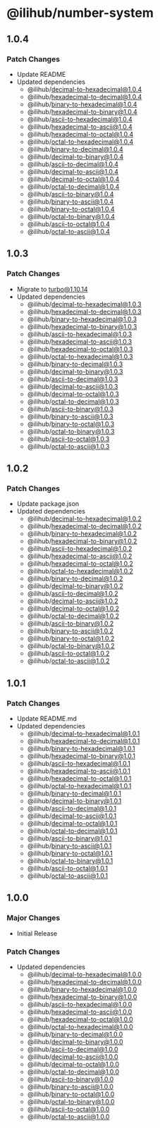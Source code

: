 # @ilihub/number-system

## 1.0.4

### Patch Changes

- Update README
- Updated dependencies
  - @ilihub/decimal-to-hexadecimal@1.0.4
  - @ilihub/hexadecimal-to-decimal@1.0.4
  - @ilihub/binary-to-hexadecimal@1.0.4
  - @ilihub/hexadecimal-to-binary@1.0.4
  - @ilihub/ascii-to-hexadecimal@1.0.4
  - @ilihub/hexadecimal-to-ascii@1.0.4
  - @ilihub/hexadecimal-to-octal@1.0.4
  - @ilihub/octal-to-hexadecimal@1.0.4
  - @ilihub/binary-to-decimal@1.0.4
  - @ilihub/decimal-to-binary@1.0.4
  - @ilihub/ascii-to-decimal@1.0.4
  - @ilihub/decimal-to-ascii@1.0.4
  - @ilihub/decimal-to-octal@1.0.4
  - @ilihub/octal-to-decimal@1.0.4
  - @ilihub/ascii-to-binary@1.0.4
  - @ilihub/binary-to-ascii@1.0.4
  - @ilihub/binary-to-octal@1.0.4
  - @ilihub/octal-to-binary@1.0.4
  - @ilihub/ascii-to-octal@1.0.4
  - @ilihub/octal-to-ascii@1.0.4

## 1.0.3

### Patch Changes

- Migrate to turbo@1.10.14
- Updated dependencies
  - @ilihub/decimal-to-hexadecimal@1.0.3
  - @ilihub/hexadecimal-to-decimal@1.0.3
  - @ilihub/binary-to-hexadecimal@1.0.3
  - @ilihub/hexadecimal-to-binary@1.0.3
  - @ilihub/ascii-to-hexadecimal@1.0.3
  - @ilihub/hexadecimal-to-ascii@1.0.3
  - @ilihub/hexadecimal-to-octal@1.0.3
  - @ilihub/octal-to-hexadecimal@1.0.3
  - @ilihub/binary-to-decimal@1.0.3
  - @ilihub/decimal-to-binary@1.0.3
  - @ilihub/ascii-to-decimal@1.0.3
  - @ilihub/decimal-to-ascii@1.0.3
  - @ilihub/decimal-to-octal@1.0.3
  - @ilihub/octal-to-decimal@1.0.3
  - @ilihub/ascii-to-binary@1.0.3
  - @ilihub/binary-to-ascii@1.0.3
  - @ilihub/binary-to-octal@1.0.3
  - @ilihub/octal-to-binary@1.0.3
  - @ilihub/ascii-to-octal@1.0.3
  - @ilihub/octal-to-ascii@1.0.3

## 1.0.2

### Patch Changes

- Update package.json
- Updated dependencies
  - @ilihub/decimal-to-hexadecimal@1.0.2
  - @ilihub/hexadecimal-to-decimal@1.0.2
  - @ilihub/binary-to-hexadecimal@1.0.2
  - @ilihub/hexadecimal-to-binary@1.0.2
  - @ilihub/ascii-to-hexadecimal@1.0.2
  - @ilihub/hexadecimal-to-ascii@1.0.2
  - @ilihub/hexadecimal-to-octal@1.0.2
  - @ilihub/octal-to-hexadecimal@1.0.2
  - @ilihub/binary-to-decimal@1.0.2
  - @ilihub/decimal-to-binary@1.0.2
  - @ilihub/ascii-to-decimal@1.0.2
  - @ilihub/decimal-to-ascii@1.0.2
  - @ilihub/decimal-to-octal@1.0.2
  - @ilihub/octal-to-decimal@1.0.2
  - @ilihub/ascii-to-binary@1.0.2
  - @ilihub/binary-to-ascii@1.0.2
  - @ilihub/binary-to-octal@1.0.2
  - @ilihub/octal-to-binary@1.0.2
  - @ilihub/ascii-to-octal@1.0.2
  - @ilihub/octal-to-ascii@1.0.2

## 1.0.1

### Patch Changes

- Update README.md
- Updated dependencies
  - @ilihub/decimal-to-hexadecimal@1.0.1
  - @ilihub/hexadecimal-to-decimal@1.0.1
  - @ilihub/binary-to-hexadecimal@1.0.1
  - @ilihub/hexadecimal-to-binary@1.0.1
  - @ilihub/ascii-to-hexadecimal@1.0.1
  - @ilihub/hexadecimal-to-ascii@1.0.1
  - @ilihub/hexadecimal-to-octal@1.0.1
  - @ilihub/octal-to-hexadecimal@1.0.1
  - @ilihub/binary-to-decimal@1.0.1
  - @ilihub/decimal-to-binary@1.0.1
  - @ilihub/ascii-to-decimal@1.0.1
  - @ilihub/decimal-to-ascii@1.0.1
  - @ilihub/decimal-to-octal@1.0.1
  - @ilihub/octal-to-decimal@1.0.1
  - @ilihub/ascii-to-binary@1.0.1
  - @ilihub/binary-to-ascii@1.0.1
  - @ilihub/binary-to-octal@1.0.1
  - @ilihub/octal-to-binary@1.0.1
  - @ilihub/ascii-to-octal@1.0.1
  - @ilihub/octal-to-ascii@1.0.1

## 1.0.0

### Major Changes

- Initial Release

### Patch Changes

- Updated dependencies
  - @ilihub/decimal-to-hexadecimal@1.0.0
  - @ilihub/hexadecimal-to-decimal@1.0.0
  - @ilihub/binary-to-hexadecimal@1.0.0
  - @ilihub/hexadecimal-to-binary@1.0.0
  - @ilihub/ascii-to-hexadecimal@1.0.0
  - @ilihub/hexadecimal-to-ascii@1.0.0
  - @ilihub/hexadecimal-to-octal@1.0.0
  - @ilihub/octal-to-hexadecimal@1.0.0
  - @ilihub/binary-to-decimal@1.0.0
  - @ilihub/decimal-to-binary@1.0.0
  - @ilihub/ascii-to-decimal@1.0.0
  - @ilihub/decimal-to-ascii@1.0.0
  - @ilihub/decimal-to-octal@1.0.0
  - @ilihub/octal-to-decimal@1.0.0
  - @ilihub/ascii-to-binary@1.0.0
  - @ilihub/binary-to-ascii@1.0.0
  - @ilihub/binary-to-octal@1.0.0
  - @ilihub/octal-to-binary@1.0.0
  - @ilihub/ascii-to-octal@1.0.0
  - @ilihub/octal-to-ascii@1.0.0
